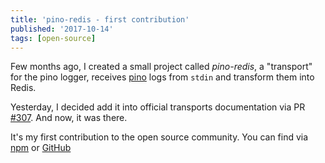 ```yaml
---
title: 'pino-redis - first contribution'
published: '2017-10-14'
tags: [open-source]
---
```


Few months ago, I created a small project called _pino-redis_, a "transport" for the pino logger, receives [pino] logs from `stdin` and transform them into Redis.

Yesterday, I decided add it into official transports documentation via PR [#307]. And now, it was there.

It's my first contribution to the open source community. You can find via [npm] or [GitHub]

[pino]: https://github.com/pinojs/pino
[#307]: https://github.com/pinojs/pino/pull/307
[npm]: https://www.npmjs.com/package/pino-redis
[github]: https://github.com/anhthang/pino-redis
